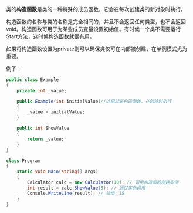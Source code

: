 类的**构造函数**是类的一种特殊的成员函数，它会在每次创建类的新对象时执行。

构造函数的名称与类的名称是完全相同的，并且不会返回任何类型，也不会返回 void。构造函数可用于为某些成员变量设置初始值。有时候一个类不需要运行Start方法，这时候构造函数就很有用。

如果将构造函数设置为private则可以确保类仅可在内部被创建，在单例模式尤为重要。

例子：
```cs
public class Example
{
    private int _value;

    public Example(int initialValue)//这里就是构造函数，在创建时执行
    {
        _value = initialValue;
    }

    public int ShowValue
    {
        return _value;
    }
}

class Program
{
    static void Main(string[] args)
    {
        Calculator calc = new Calculator(10); // 调用构造函数创建实例
        int result = calc.ShowValue(5); // 通过实例调用
        Console.WriteLine(result); // 输出：15
    }
}
```
